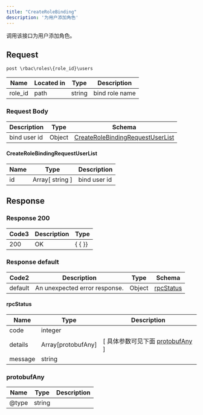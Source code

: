 ```yaml
---
title: "CreateRoleBinding"
description: '为用户添加角色'
---
```

调用该接口为用户添加角色。

## Request

```
post \rbac\roles\{role_id}\users
```

| Name | Located in | Type | Description | 
| ---- | ---------- | ----------- | ----------- | 
| role_id | path | string | bind role name |  

### Request Body 
| Description | Type | Schema |
| ----------- | ------ | ------ |
| bind user id | Object | [CreateRoleBindingRequestUserList](#CreateRoleBindingRequestUserList) |

#### CreateRoleBindingRequestUserList

| Name | Type | Description | 
| ---- | ---- | ----------- |        
| id | Array[ string ] | bind user id |    



## Response

### Response  200
| Code3 | Description | Type | 
| ---- | ----------- | ------ | 
| 200 | OK | {   { }} |

### Response  default 
| Code2 | Description | Type | Schema |
| ---- | ----------- | ------ | ------ |
| default | An unexpected error response. | Object | [rpcStatus](#rpcStatus) |

#### rpcStatus

| Name | Type | Description | 
| ---- | ---- | ----------- |     
| code | integer |  |          
| details | Array[protobufAny] |  [ 具体参数可见下面 [protobufAny](#protobufAny) ] |       
| message | string |  |   

### protobufAny
| Name | Type | Description | 
| ---- | ---- | ----------- |     
| @type | string |  |   



